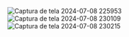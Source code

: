 ![Captura de tela 2024-07-08 225953](https://github.com/SaaraFM/FM/assets/149348061/56501b42-1bc6-48ee-b87b-37547ed80c50)
![Captura de tela 2024-07-08 230109](https://github.com/SaaraFM/FM/assets/149348061/6080a5e3-043d-4630-8e74-c043cd749b5e)
![Captura de tela 2024-07-08 230215](https://github.com/SaaraFM/FM/assets/149348061/eb8442e0-c0f2-42f2-ac29-f7c0e8888ad3)

